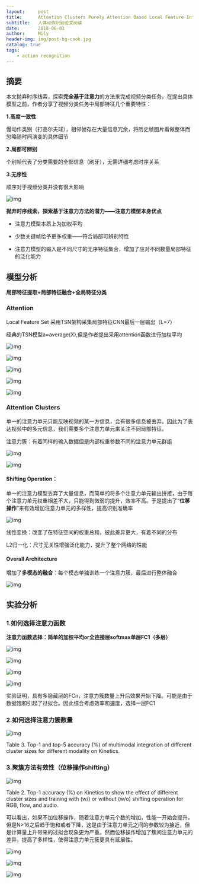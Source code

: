 ```yaml
---
layout:     post
title:      Attention Clusters Purely Attention Based Local Feature Integration for Video Classification
subtitle:   人体动作识别论文阅读
date:       2018-06-01
author:     Mily
header-img: img/post-bg-cook.jpg
catalog: true
tags:
    - action recognition
---
```


## **摘要**

本文抛弃时序线索，探索**完全基于注意力**的方法来完成视频分类任务。在提出具体模型之前，作者分享了视频分类任务中局部特征几个重要特性：

**1.高度一致性**

慢动作类别（打高尔夫球），相邻帧存在大量信息冗余，将历史帧图片看做整体而忽略随时间演变的具体细节

**2.局部可辨别**

个别帧代表了分类需要的全部信息（刷牙），无需详细考虑时序关系

**3.无序性**

顺序对于视频分类并没有很大影响

![img](https://note.youdao.com/ynoteshare1/images/replace-img.png)

**抛弃时序线索，探索基于注意力方法的潜力——注意力模型本身优点**

- 注意力模型本质上为加权平均

- 少数关键帧给予更多权重——符合局部可辨别特性

- 注意力模型的输入是不同尺寸的无序特征集合，增加了应对不同数量局部特征的泛化能力

## **模型分析**

**局部特征提取+局部特征融合+全局特征分类**

### **Attention**

Local Feature Set 采用TSN架构采集局部特征CNN最后一层输出（L=7）

经典的TSN模型a=average(X),但是作者提出采用attention函数进行加权平均

![img](https://note.youdao.com/ynoteshare1/images/replace-img.png)



![img](https://note.youdao.com/ynoteshare1/images/replace-img.png)

![img](https://note.youdao.com/ynoteshare1/images/replace-img.png)

![img](https://note.youdao.com/ynoteshare1/images/replace-img.png)

![img](https://note.youdao.com/ynoteshare1/images/replace-img.png)

### **Attention Clusters**

单一的注意力单元只能反映视频的某一方信息，会有很多信息被丢弃。因此为了表达视频中的多元信息，我们需要多个注意力单元来关注不同局部特征。

注意力簇：有着同样的输入数据但是内部权重参数不同的注意力单元群组

![img](https://note.youdao.com/ynoteshare1/images/replace-img.png)

![img](https://note.youdao.com/ynoteshare1/images/replace-img.png)

#### **Shifting Operation：**

单一的注意力模型丢弃了大量信息，而简单的将多个注意力单元输出拼接，由于每个注意力单元权重相差不大，只能得到微弱的提升，效率不高。于是提出了“**位移操作**”来有效增加注意力单元的多样性，提高识别准确率

![img](https://note.youdao.com/ynoteshare1/images/replace-img.png)

线性变换：改变了在特征空间的权重总和，彼此差异更大，有着不同的分布

L2归一化：尺寸无关性增强泛化能力，提升了整个网络的性能

#### **Overall Architecture**

增加了**多模态的融合**：每个模态单独训练一个注意力簇，最后进行整体融合

![img](https://note.youdao.com/ynoteshare1/images/replace-img.png)



## **实验分析**

### **1.如何选择注意力函数**

**注意力函数选择：简单的加权平均or全连接层softmax单层FC1（多层）**

![img](https://note.youdao.com/ynoteshare1/images/replace-img.png)



![img](https://note.youdao.com/ynoteshare1/images/replace-img.png)

![img](https://note.youdao.com/ynoteshare1/images/replace-img.png)

![img](https://note.youdao.com/ynoteshare1/images/replace-img.png)

实验证明，具有多隐藏层的FCn，注意力簇数量上升后效果开始下降。可能是由于数据饱和引起了过拟合。因此综合考虑效率和速度，选择一层FC1

### **2.如何选择注意力簇数量**

![img](https://note.youdao.com/ynoteshare1/images/replace-img.png)

Table 3. Top-1 and top-5 accuracy (%) of multimodal integration of different cluster sizes for different modality on Kinetics.

### **3.聚簇方法有效性（位移操作shifting）**

![img](https://note.youdao.com/ynoteshare1/images/replace-img.png)

Table 2. Top-1 accuracy (%) on Kinetics to show the effect of different cluster sizes and training with (w/) or without (w/o) shifting operation for RGB, flow, and audio.

可以看出，如果不加位移操作，随着注意力单元个数的增加，性能一开始会提升，但是N>16之后趋于饱和或者下降，这是由于注意力单元之间的参数较为接近，但是计算量上升带来的过拟合现象更为严重。然而位移操作增加了簇间注意力单元的差异，提高了多样性，使得注意力单元簇更具有延展性。

![img](https://note.youdao.com/ynoteshare1/images/replace-img.png)



![img](https://note.youdao.com/ynoteshare1/images/replace-img.png)



![img](https://note.youdao.com/ynoteshare1/images/replace-img.png)